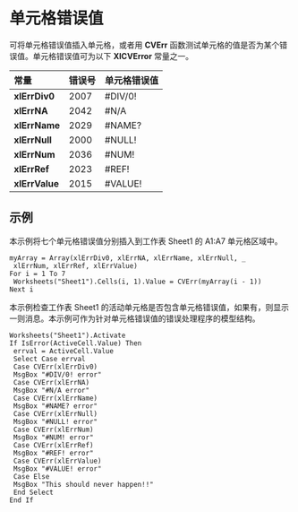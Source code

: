 
# 单元格错误值

可将单元格错误值插入单元格，或者用  **CVErr** 函数测试单元格的值是否为某个错误值。单元格错误值可为以下 **XlCVError** 常量之一。



|**常量**|**错误号**|**单元格错误值**|
|:-----|:-----|:-----|
|**xlErrDiv0**|2007|#DIV/0!|
|**xlErrNA**|2042|#N/A|
|**xlErrName**|2029|#NAME?|
|**xlErrNull**|2000|#NULL!|
|**xlErrNum**|2036|#NUM!|
|**xlErrRef**|2023|#REF!|
|**xlErrValue**|2015|#VALUE!|

## 示例

本示例将七个单元格错误值分别插入到工作表 Sheet1 的 A1:A7 单元格区域中。


```
myArray = Array(xlErrDiv0, xlErrNA, xlErrName, xlErrNull, _ 
 xlErrNum, xlErrRef, xlErrValue) 
For i = 1 To 7 
 Worksheets("Sheet1").Cells(i, 1).Value = CVErr(myArray(i - 1)) 
Next i
```

本示例检查工作表 Sheet1 的活动单元格是否包含单元格错误值，如果有，则显示一则消息。本示例可作为针对单元格错误值的错误处理程序的模型结构。




```
Worksheets("Sheet1").Activate 
If IsError(ActiveCell.Value) Then 
 errval = ActiveCell.Value 
 Select Case errval 
 Case CVErr(xlErrDiv0) 
 MsgBox "#DIV/0! error" 
 Case CVErr(xlErrNA) 
 MsgBox "#N/A error" 
 Case CVErr(xlErrName) 
 MsgBox "#NAME? error" 
 Case CVErr(xlErrNull) 
 MsgBox "#NULL! error" 
 Case CVErr(xlErrNum) 
 MsgBox "#NUM! error" 
 Case CVErr(xlErrRef) 
 MsgBox "#REF! error" 
 Case CVErr(xlErrValue) 
 MsgBox "#VALUE! error" 
 Case Else 
 MsgBox "This should never happen!!" 
 End Select 
End If
```


